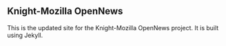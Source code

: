 ## Knight-Mozilla OpenNews ##
This is the updated site for the Knight-Mozilla OpenNews project. It is built using Jekyll.